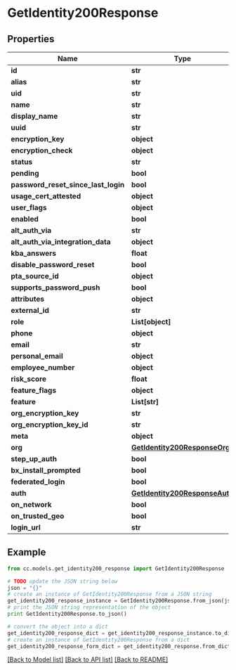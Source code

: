 # GetIdentity200Response


## Properties
Name | Type | Description | Notes
------------ | ------------- | ------------- | -------------
**id** | **str** |  | [optional] 
**alias** | **str** |  | [optional] 
**uid** | **str** |  | [optional] 
**name** | **str** |  | [optional] 
**display_name** | **str** |  | [optional] 
**uuid** | **str** |  | [optional] 
**encryption_key** | **object** |  | [optional] 
**encryption_check** | **object** |  | [optional] 
**status** | **str** |  | [optional] 
**pending** | **bool** |  | [optional] 
**password_reset_since_last_login** | **bool** |  | [optional] 
**usage_cert_attested** | **object** |  | [optional] 
**user_flags** | **object** |  | [optional] 
**enabled** | **bool** |  | [optional] 
**alt_auth_via** | **str** |  | [optional] 
**alt_auth_via_integration_data** | **object** |  | [optional] 
**kba_answers** | **float** |  | [optional] 
**disable_password_reset** | **bool** |  | [optional] 
**pta_source_id** | **object** |  | [optional] 
**supports_password_push** | **bool** |  | [optional] 
**attributes** | **object** |  | [optional] 
**external_id** | **str** |  | [optional] 
**role** | **List[object]** |  | [optional] 
**phone** | **object** |  | [optional] 
**email** | **str** |  | [optional] 
**personal_email** | **object** |  | [optional] 
**employee_number** | **object** |  | [optional] 
**risk_score** | **float** |  | [optional] 
**feature_flags** | **object** |  | [optional] 
**feature** | **List[str]** |  | [optional] 
**org_encryption_key** | **str** |  | [optional] 
**org_encryption_key_id** | **str** |  | [optional] 
**meta** | **object** |  | [optional] 
**org** | [**GetIdentity200ResponseOrg**](GetIdentity200ResponseOrg.md) |  | [optional] 
**step_up_auth** | **bool** |  | [optional] 
**bx_install_prompted** | **bool** |  | [optional] 
**federated_login** | **bool** |  | [optional] 
**auth** | [**GetIdentity200ResponseAuth**](GetIdentity200ResponseAuth.md) |  | [optional] 
**on_network** | **bool** |  | [optional] 
**on_trusted_geo** | **bool** |  | [optional] 
**login_url** | **str** |  | [optional] 

## Example

```python
from cc.models.get_identity200_response import GetIdentity200Response

# TODO update the JSON string below
json = "{}"
# create an instance of GetIdentity200Response from a JSON string
get_identity200_response_instance = GetIdentity200Response.from_json(json)
# print the JSON string representation of the object
print GetIdentity200Response.to_json()

# convert the object into a dict
get_identity200_response_dict = get_identity200_response_instance.to_dict()
# create an instance of GetIdentity200Response from a dict
get_identity200_response_form_dict = get_identity200_response.from_dict(get_identity200_response_dict)
```
[[Back to Model list]](../README.md#documentation-for-models) [[Back to API list]](../README.md#documentation-for-api-endpoints) [[Back to README]](../README.md)


